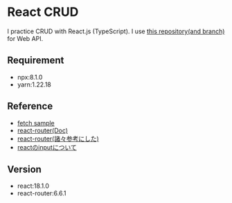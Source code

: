 # React CRUD
I practice CRUD with React.js (TypeScript). I use [this repository(and branch)](https://github.com/You-saku/echo-docker/tree/20221123) for Web API.

## Requirement
 * npx:8.1.0
 * yarn:1.22.18

## Reference
 * [fetch sample](https://www.bezkoder.com/react-fetch-example/#Source_Code)
 * [react-router(Doc)](https://v5.reactrouter.com/web/guides/quick-start)
 * [react-router(諸々参考にした)](https://reffect.co.jp/react/react-router)
 * [reactのinputについて](https://m-kenomemo.com/react-form/)

## Version
 * react:18.1.0
 * react-router:6.6.1
